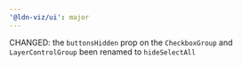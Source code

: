 ```yaml
---
'@ldn-viz/ui': major
---
```


CHANGED: the `buttonsHidden` prop on the `CheckboxGroup` and `LayerControlGroup` been renamed to `hideSelectAll`
